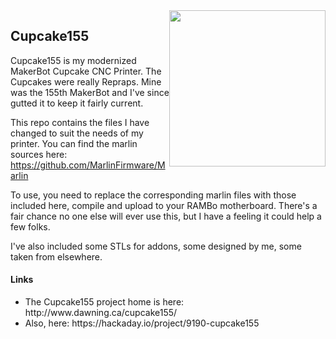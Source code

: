 <img src="http://www.dawning.ca/wp-content/uploads/2009/10/IMG_3498-e1454188891425-768x1024.jpg" style="float:right;width:250px;">
<H2>Cupcake155</H2>
Cupcake155 is my modernized MakerBot Cupcake CNC Printer. The Cupcakes were really Repraps. Mine was the 155th MakerBot and I've since gutted it to keep it fairly current.

This repo contains the files I have changed to suit the needs of my printer. You can find the marlin sources here: https://github.com/MarlinFirmware/Marlin

To use, you need to replace the corresponding marlin files with those included here, compile and upload to your RAMBo motherboard. There's a fair chance no one else will ever use this, but I have a feeling it could help a few folks.

I've also included some STLs for addons, some designed by me, some taken from elsewhere.

<h4>Links</h4>
<UL>
<LI>The Cupcake155 project home is here: http://www.dawning.ca/cupcake155/</LI>
<LI>Also, here: https://hackaday.io/project/9190-cupcake155</LI>
</UL>
